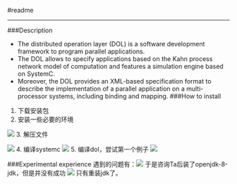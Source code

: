 #readme
***
###Description
- The distributed operation layer (DOL) is a software development framework to program parallel applications. 
- The DOL allows to specify applications based on the Kahn process network model of computation and features a simulation engine based on SystemC.
- Moreover, the DOL provides an XML-based specification format to describe the implementation of a parallel application on a multi-processor systems, including binding and mapping.
###How to install
1. 下载安装包
2. 安装一些必要的环境

![](http://7xrn7f.com1.z0.glb.clouddn.com/16-10-5/25521123.jpg)
3. 解压文件
 
![](http://p1.bpimg.com/567571/e503a75fd1d09a34.png)
4. 编译systemc
![](http://p1.bpimg.com/567571/fd170a7d24fb03af.png)
5. 编译dol，尝试第一个例子
![](http://p1.bpimg.com/567571/3462ed8b8c7c4f50.png)

###Experimental experience
遇到的问题有：![](http://p1.bpimg.com/567571/2052d485ce13a862.png)
于是咨询Ta后装了openjdk-8-jdk，但是并没有成功
![](http://p1.bpimg.com/567571/40c9bf0b6050be03.png)
只有重装jdk了。